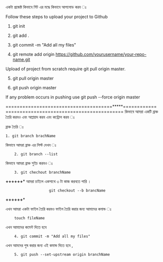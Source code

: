 একটা প্রজেক্ট কিভাবে গিট এর মদ্ধে কিভাবে আপলোড করব ঃ


Follow these steps to upload your project to Github


1) git init

2) git add .

3) git commit -m "Add all my files"

4) git remote add origin https://github.com/yourusername/your-repo-name.git

Upload of project from scratch require git pull origin master.

5) git pull origin master

6) git push origin master

If any problem occurs in pushing use git push --force origin master

======================================*****======================================================
 কিভাবে আমরা একটি ব্রাঞ্চ তৈরি করবও এবং আপ্লয়াদ করব এবং কন্ট্রোল করব ঃ
 
 ব্রাঞ্চ তৈরি ঃ
 
	1. git branch brachName
	
কিভাবে আমরা ব্রাঞ্চ এর লিস্ট দেখব ঃ

        2. git branch --list
        
 কিভাবে আমরা ব্রাঞ্চ সুইচ করবও ঃ
 
        3. git chechout branchName
 **************************++++++***************************
                        আমরা চাইলে একসাথে ৩ টা কাজ করবতে পারি । 
                        
                        git checkout --b brancName
 **************************++++++***************************
 
 এখন আমরা একটা ফাইল তৈরি করবও ফাইল তৈরি করার জন্য আমাদের কমান্ড ঃ
 
        touch fileName
        
   এখন আমাদের কমেন্ট দিতে হবে 
   
        4. git commit -m "Add all my files"
        
   এখন আমদের পুষ করার জন্য এই কমান্ড দিতে হবে ,
        
        5. git push --set-upstream origin branchName
       
